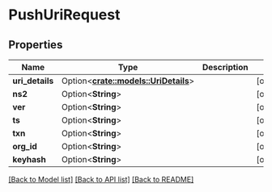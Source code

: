 # PushUriRequest

## Properties

Name | Type | Description | Notes
------------ | ------------- | ------------- | -------------
**uri_details** | Option<[**crate::models::UriDetails**](UriDetails.md)> |  | [optional]
**ns2** | Option<**String**> |  | [optional]
**ver** | Option<**String**> |  | [optional]
**ts** | Option<**String**> |  | [optional]
**txn** | Option<**String**> |  | [optional]
**org_id** | Option<**String**> |  | [optional]
**keyhash** | Option<**String**> |  | [optional]

[[Back to Model list]](../README.md#documentation-for-models) [[Back to API list]](../README.md#documentation-for-api-endpoints) [[Back to README]](../README.md)


